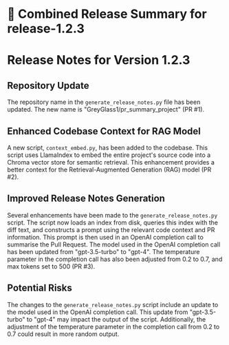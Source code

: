 # 🚀 Combined Release Summary for release-1.2.3

# Release Notes for Version 1.2.3

## Repository Update
The repository name in the `generate_release_notes.py` file has been updated. The new name is "GreyGlass1/pr_summary_project" (PR #1).

## Enhanced Codebase Context for RAG Model
A new script, `context_embed.py`, has been added to the codebase. This script uses LlamaIndex to embed the entire project's source code into a Chroma vector store for semantic retrieval. This enhancement provides a better context for the Retrieval-Augmented Generation (RAG) model (PR #2).

## Improved Release Notes Generation
Several enhancements have been made to the `generate_release_notes.py` script. The script now loads an index from disk, queries this index with the diff text, and constructs a prompt using the relevant code context and PR information. This prompt is then used in an OpenAI completion call to summarise the Pull Request. The model used in the OpenAI completion call has been updated from "gpt-3.5-turbo" to "gpt-4". The temperature parameter in the completion call has also been adjusted from 0.2 to 0.7, and max tokens set to 500 (PR #3).

## Potential Risks
The changes to the `generate_release_notes.py` script include an update to the model used in the OpenAI completion call. This update from "gpt-3.5-turbo" to "gpt-4" may impact the output of the script. Additionally, the adjustment of the temperature parameter in the completion call from 0.2 to 0.7 could result in more random output.